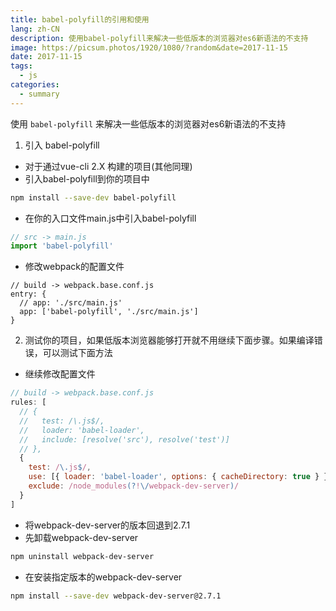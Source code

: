 ```yaml
---
title: babel-polyfill的引用和使用
lang: zh-CN
description: 使用babel-polyfill来解决一些低版本的浏览器对es6新语法的不支持
image: https://picsum.photos/1920/1080/?random&date=2017-11-15
date: 2017-11-15
tags:
  - js
categories:
  - summary
--- 
```


使用 `babel-polyfill` 来解决一些低版本的浏览器对es6新语法的不支持

<!-- more -->

1. 引入 babel-polyfill
- 对于通过vue-cli 2.X 构建的项目(其他同理)
- 引入babel-polyfill到你的项目中

``` sh
npm install --save-dev babel-polyfill
```

- 在你的入口文件main.js中引入babel-polyfill

``` js
// src -> main.js
import 'babel-polyfill'
```

- 修改webpack的配置文件
```
// build -> webpack.base.conf.js
entry: {
  // app: './src/main.js'
  app: ['babel-polyfill', './src/main.js']
}
```

2. 测试你的项目，如果低版本浏览器能够打开就不用继续下面步骤。如果编译错误，可以测试下面方法

- 继续修改配置文件
``` js
// build -> webpack.base.conf.js
rules: [
  // {
  //   test: /\.js$/,
  //   loader: 'babel-loader',
  //   include: [resolve('src'), resolve('test')]
  // },
  {
    test: /\.js$/,
    use: [{ loader: 'babel-loader', options: { cacheDirectory: true } }],
    exclude: /node_modules(?!\/webpack-dev-server)/
  }
]
```

- 将webpack-dev-server的版本回退到2.7.1
- 先卸载webpack-dev-server

``` sh
npm uninstall webpack-dev-server
```

- 在安装指定版本的webpack-dev-server

``` sh
npm install --save-dev webpack-dev-server@2.7.1
```